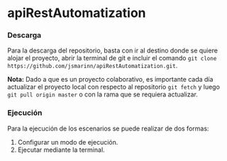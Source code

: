 # apiRestAutomatization
### Descarga
Para la descarga del repositorio, basta con ir al destino donde se quiere alojar el proyecto, abrir la terminal de git e incluir el comando `git clone https://github.com/jsmarinn/apiRestAutomatization.git`.

**Nota:** Dado a que es un proyecto colaborativo, es importante cada día actualizar el proyecto local con respecto al repositorio `git fetch` y luego `git pull origin master` o con la rama que se requiera actualizar.
### Ejecución
Para la ejecución de los escenarios se puede realizar de dos formas:
1. Configurar un modo de ejecución.
2. Ejecutar mediante la terminal.